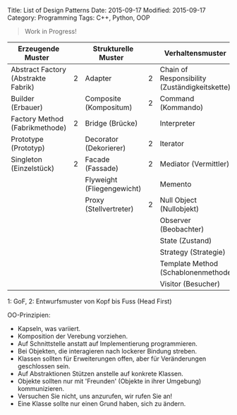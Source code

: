 Title: List of Design Patterns
Date: 2015-09-17
Modified: 2015-09-17
Category: Programming
Tags: C++, Python, OOP

> Work in Progress!


| Erzeugende Muster                  | |Strukturelle Muster       | |Verhaltensmuster                             | |Weitere Muster                            | |
|------------------------------------|-|--------------------------|-|---------------------------------------------|-|------------------------------------------|-|
| Abstract Factory (Abstrakte Fabrik)|2|Adapter                   |2|Chain of Responsibility (Zuständigkeitskette)| |Business Delegate                         | |
| Builder (Erbauer)                  | |Composite (Kompositum)    |2|Command (Kommando)                           |2|Data Access Object                        | |
| Factory Method (Fabrikmethode)     |2|Bridge (Brücke)           | |Interpreter                                  | |Data Transfer Object (Datentransferobjekt)| |
| Prototype (Prototyp)               | |Decorator (Dekorierer)    |2|Iterator                                     |2|Dependency Injection                      | |
| Singleton (Einzelstück)            |2|Facade (Fassade)          |2|Mediator (Vermittler)                        | |Inversion of Control                      | |
|                                    | |Flyweight (Fliegengewicht)| |Memento                                      | |Model View Controller                     |2|
|                                    | |Proxy (Stellvertreter)    |2|Null Object (Nullobjekt)                     | |Model View Presenter                      | |
|                                    | |                          | |Observer (Beobachter)                        |2|Plugin                                    | |
|                                    | |                          | |State (Zustand)                              |2|Fluent Interface                          | |
|                                    | |                          | |Strategy (Strategie)                         |2|                                          | |
|                                    | |                          | |Template Method (Schablonenmethode)          |2|                                          | |
|                                    | |                          | |Visitor (Besucher)                           | |                                          | |


1: GoF, 2: Entwurfsmuster von Kopf bis Fuss (Head First)

OO-Prinzipien:

- Kapseln, was variiert.
- Komposition der Verebung vorziehen.
- Auf Schnittstelle anstatt auf Implementierung programmieren.
- Bei Objekten, die interagieren nach lockerer Bindung streben.
- Klassen sollten für Erweiterungen offen, aber für Veränderungen geschlossen sein.
- Auf Abstraktionen Stützen anstelle auf konkrete Klassen.
- Objekte sollten nur mit 'Freunden' (Objekte in ihrer Umgebung) kommunizieren.
- Versuchen Sie nicht, uns anzurufen, wir rufen Sie an!
- Eine Klasse sollte nur einen Grund haben, sich zu ändern.
